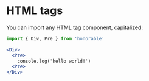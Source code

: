 # HTML tags

You can import any HTML tag component, capitalized:

```jsx
import { Div, Pre } from 'honorable'

<Div>
  <Pre>
    console.log('hello world!')
  <Pre>
</Div>
```
